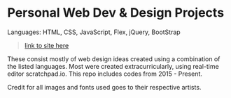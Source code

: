 # Personal Web Dev & Design Projects

Languages: HTML, CSS, JavaScript, Flex, jQuery, BootStrap

> [link to site here](https://kristen-foong.github.io/pp-webdev/)

These consist mostly of web design ideas created using a combination of the listed languages. Most were created extracurricularly, using real-time editor scratchpad.io. This repo includes codes from 2015 - Present.

Credit for all images and fonts used goes to their respective artists.
